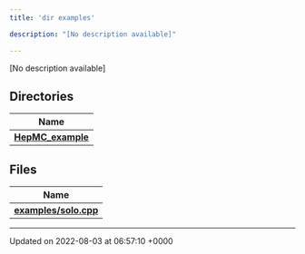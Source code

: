 ```yaml
---
title: 'dir examples'

description: "[No description available]"

---
```







[No description available]

## Directories

| Name           |
| -------------- |
| **[HepMC_example](/documentation/code/gambit_2/files/dir_a1b5d117b782d273ac11f3902b68d1a6/#dir-hepmc-example)**  |

## Files

| Name           |
| -------------- |
| **[examples/solo.cpp](/documentation/code/gambit_2/files/solo_8cpp/#file-solo.cpp)**  |






-------------------------------

Updated on 2022-08-03 at 06:57:10 +0000

